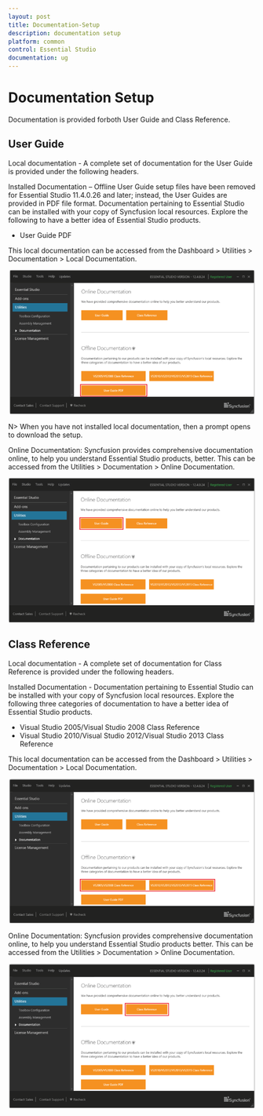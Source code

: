 ```yaml
---
layout: post
title: Documentation-Setup
description: documentation setup  
platform: common
control: Essential Studio
documentation: ug
---
```


# Documentation Setup  

Documentation is provided forboth User Guide and Class Reference.


## User Guide

Local documentation - A complete set of documentation for the User Guide is provided under the following headers. 

Installed Documentation – Offline User Guide setup files have been removed for Essential Studio 11.4.0.26 and later; instead, the User Guides are provided in PDF file format. Documentation pertaining to Essential Studio can be installed with your copy of Syncfusion local resources. Explore the following to have a better idea of Essential Studio products.

* User Guide PDF

This local documentation can be accessed from the Dashboard > Utilities > Documentation > Local Documentation.



![](Documentation-Setup_images/User-Guide_img1.png)





N> When you have not installed local documentation, then a prompt opens to download the setup.

Online Documentation: Syncfusion provides comprehensive documentation online, to help you understand Essential Studio products, better. This can be accessed from the Utilities > Documentation > Online Documentation.

![](Documentation-Setup_images/User-Guide_img3.png)

## Class Reference

Local documentation - A complete set of documentation for Class Reference is provided under the following headers. 

Installed Documentation - Documentation pertaining to Essential Studio can be installed with your copy of Syncfusion local resources. Explore the following three categories of documentation to have a better idea of Essential Studio products.

* Visual Studio 2005/Visual Studio 2008 Class Reference
* Visual Studio 2010/Visual Studio 2012/Visual Studio 2013 Class Reference

This local documentation can be accessed from the Dashboard > Utilities > Documentation > Local Documentation.

![](Documentation-Setup_images/Class-Reference_img1.png)



Online Documentation: Syncfusion provides comprehensive documentation online, to help you understand Essential Studio products better. This can be accessed from the Utilities > Documentation > Online Documentation.



![](Documentation-Setup_images/Class-Reference_img2.png)



